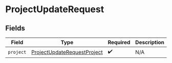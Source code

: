 # ProjectUpdateRequest


## Fields

| Field                                                                             | Type                                                                              | Required                                                                          | Description                                                                       |
| --------------------------------------------------------------------------------- | --------------------------------------------------------------------------------- | --------------------------------------------------------------------------------- | --------------------------------------------------------------------------------- |
| `project`                                                                         | [ProjectUpdateRequestProject](../../models/shared/projectupdaterequestproject.md) | :heavy_check_mark:                                                                | N/A                                                                               |
